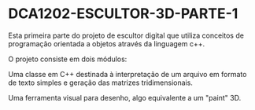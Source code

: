 # DCA1202-ESCULTOR-3D-PARTE-1

Esta primeira parte do projeto de escultor digital que utiliza conceitos de programação orientada a objetos através da linguagem c++.

O projeto consiste em dois módulos:

Uma classe em C++ destinada à interpretação de um arquivo em formato de texto simples e geração das matrizes tridimensionais.

Uma ferramenta visual para desenho, algo equivalente a um "paint" 3D.
